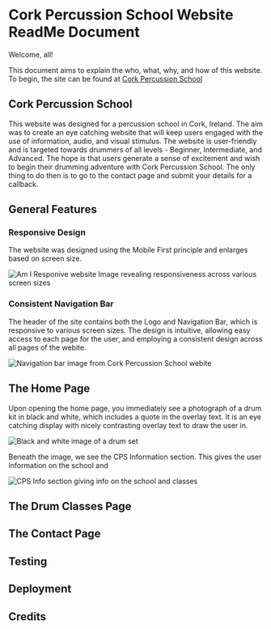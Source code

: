 # Cork Percussion School Website ReadMe Document

Welcome, all!  

This document aims to explain the who, what, why, and how of this website.
To begin, the site can be found at [Cork Percussion School](https://mickyreegs.github.io/CPS)

## Cork Percussion School

This website was designed for a percussion school in Cork, Ireland.  The aim was to create an eye catching website that will keep users engaged with the use of information, audio, and visual stimulus.  The website is user-friendly and is targeted towards drummers of all levels - Beginner, Intermediate, and Advanced.  The hope is that users generate a sense of excitement and wish to begin their drumming adventure with Cork Percussion School.  The only thing to do then is to go to the contact page and submit your details for a callback.

## General Features

### Responsive Design
The website was designed using the Mobile First principle and enlarges based on screen size.

![Am I Responive website Image revealing responsiveness across various screen sizes](image.png)

### Consistent Navigation Bar
The header of the site contains both the Logo and Navigation Bar, which is responsive to various screen sizes.  The design is intuitive, allowing easy access to each page for the user, and employing a consistent design across all pages of the webite.

![Navigation bar image from Cork Percussion School webite](image-1.png)


## The Home Page
Upon opening the home page, you immediately see a photograph of a drum kit in black and white, which includes a quote in the overlay text.  It is an eye catching display with nicely contrasting overlay text to draw the user in. 

![Black and white image of a drum set](image-2.png)

Beneath the image, we see the CPS Information section.  This gives the user information on the school and 

![CPS Info section giving info on the school and classes](image-3.png)

## The Drum Classes Page


## The Contact Page


## Testing


## Deployment


## Credits
